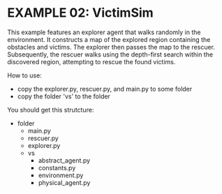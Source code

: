 # EXAMPLE 02: VictimSim
This example features an explorer agent that walks randomly in the environment. It constructs a map of the explored region containing the obstacles and victims. The explorer then passes the map to the rescuer. Subsequently, the rescuer walks using the depth-first search within the discovered region, attempting to rescue the found victims.

How to use:
- copy the explorer.py, rescuer.py, and main.py to some folder
- copy the folder 'vs' to the folder

You should get this strutcture:
* folder
  * main.py
  * rescuer.py
  * explorer.py
  * vs
    * abstract_agent.py
    * constants.py
    * environment.py
    * physical_agent.py
         
